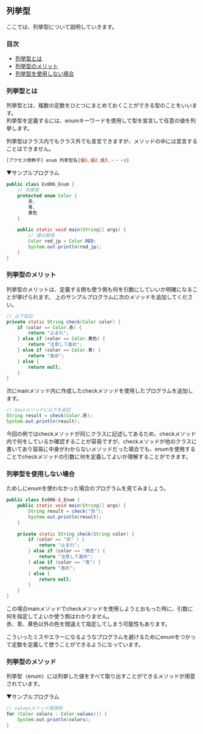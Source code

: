 ## 列挙型
ここでは、列挙型について説明していきます。

### 目次
* [列挙型とは](#sec1)
* [列挙型のメリット](#sec2)
* [列挙型を使用しない場合](#sec3)

### <a name="sec1"></a>列挙型とは
列挙型とは、複数の定数をひとつにまとめておくことができる型のことをいいます。  
列挙型を定義するには、enumキーワードを使用して型を宣言して任意の値を列挙します。

列挙型はクラス内でもクラス外でも宣言できますが、メソッドの中には宣言することはできません。

```sh
[アクセス修飾子] enum 列挙型名{値1,値2,値3,・・・n}
```

▼サンプルプログラム

```java
public class Ex006_Enum {
	// 列挙型
	protected enum Color {
		赤,
		青,
		黄色
	}
	
	public static void main(String[] args) {
		// 値の取得
		Color red_jp = Color.RED;
		System.out.println(red_jp);
	}
}
```

### <a name="sec2"></a>列挙型のメリット
列挙型のメリットは、定義する側も使う側も何を引数にしていいか明確になることが挙げられます。
上のサンプルプログラムに次のメソッドを追加してください。

```java
// 以下追記
private static String check(Color color) {
	if (color == Color.赤) {
		return "止まれ";
	} else if (color == Color.黄色) {
		return "注意して進め";
	} else if (color == Color.青) {
		return "進め";
	} else {
		return null;
	}
}
```

次にmainメソッド内に作成したcheckメソッドを使用したプログラムを追加します。

```java
// mainメソッドに以下を追記
String result = check(Color.赤);
System.out.println(result); 
```

今回の例ではcheckメソッドが同じクラスに記述してあるため、checkメソッド内で何をしているか確認することが容易ですが、checkメソッドが他のクラスに書いてあり容易に中身がわからないメソッドだった場合でも、enumを使用することでcheckメソッドの引数に何を定義してよいか理解することができます。


### <a name="sec3"></a>列挙型を使用しない場合
ためしにenumを使わなかった場合のプログラムを見てみましょう。

```java
public class Ex006-1_Enum {
	public static void main(String[] args) {
		String result = check("赤");
		System.out.println(result);
	}
	
	private static String check(String color) {
		if (color == "赤" ) {
			return "止まれ";
		} else if (color == "黄色") {
			return "注意して進め";
		} else if (color == "青") {
			return "進め";
		} else {
			return null;
		}
	}
}
```

この場合mainメソッドでcheckメソッドを使用しようとおもった時に、引数に何を指定してよいか使う側はわかりません。  
赤、青、黄色以外の色を間違えて指定してしまう可能性もあります。

こういったミスやエラーになるようなプログラムを避けるためにenumをつかって定数を定義して使うことができるようになっています。


### <a name="sec4"></a>列挙型のメソッド
列挙型（enum）には列挙した値をすべて取り出すことができるメソッドが用意されています。

▼サンプルプログラム

```java
// valuesメソッド使用例
for (Color colors : Color.values()) {
	System.out.println(colors);
}
```